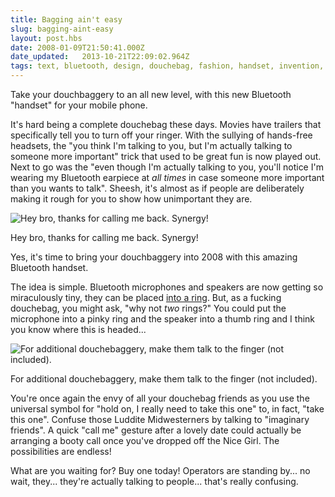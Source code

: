 ```yaml
---
title: Bagging ain't easy
slug: bagging-aint-easy
layout: post.hbs
date: 2008-01-09T21:50:41.000Z
date_updated:   2013-10-21T22:09:02.964Z
tags: text, bluetooth, design, douchebag, fashion, handset, invention, ring
---
```


Take your douchbaggery to an all new level, with this new Bluetooth "handset" for your mobile phone.<!--more-->

It's hard being a complete douchebag these days. Movies have trailers that specifically tell you to turn off your ringer. With the sullying of hands-free headsets, the "you think I'm talking to you, but I'm actually talking to someone more important" trick that used to be great fun is now played out. Next to go was the "even though I'm actually talking to you, you'll notice I'm wearing my Bluetooth earpiece at <em>all times</em> in case someone more important than you wants to talk". Sheesh, it's almost as if people are deliberately making it rough for you to show how unimportant they are.

<div class="figure right">
<img src="http://assets.stanifesto.com/images/2008/01/ring-2.jpg" alt="Hey bro, thanks for calling me back. Synergy!" />
<p class="caption">Hey bro, thanks for calling me back. Synergy!</p>
</div>

Yes, it's time to bring your douchbaggery into 2008 with this amazing Bluetooth handset.

The idea is simple. Bluetooth microphones and speakers are now getting so miraculously tiny, they can be placed <a href="http://www.intoiphone.com/2007/09/07/iring-the-bluetooth-ring-concept-for-iphones-ipods.html" title="The iRing by Victor Soto">into a ring</a>. But, as a fucking douchebag, you might ask, "why not <em>two</em> rings?" You could put the microphone into a pinky ring and the speaker into a thumb ring and I think you know where this is headed...

<div class="figure left">
<img src="http://assets.stanifesto.com/images/2008/01/ring-3.jpg" alt="For additional douchebaggery, make them talk to the finger (not included)." />
<p class="caption">For additional douchebaggery, make them talk to the finger (not included).</p>
</div>

You're once again the envy of all your douchebag friends as you use the universal symbol for "hold on, I really need to take this one" to, in fact, "take this one". Confuse those Luddite Midwesterners by talking to "imaginary friends". A quick "call me" gesture after a lovely date could actually be arranging a booty call once you've dropped off the Nice Girl. The possibilities are endless!

What are you waiting for? Buy one today! Operators are standing by... no wait, they... they're actually talking to people... that's really confusing.
